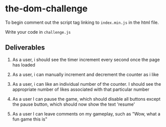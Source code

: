 # the-dom-challenge
To begin comment out the script tag linking to `index.min.js` in the html file.

Write your code in `challenge.js`

## Deliverables

1. As a user, i should see the timer increment every second once the page has loaded

2. As a user, i can manually increment and decrement the counter as i like

3. As a user, i can like an individual number of the counter. I should see the appropriate number of likes associated with that particular number

4. As a user I can pause the game, which should disable all buttons except the pause button, which should now show the text 'resume'

5. As a user I can leave comments on my gameplay, such as "Wow, what a fun game this is"
